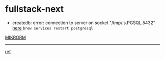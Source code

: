 # fullstack-next


- createdb: error: connection to server on socket "/tmp/.s.PGSQL.5432" 
[here](https://stackoverflow.com/questions/13410686/postgres-could-not-connect-to-server) `brew services restart postgresql`


[MIKRORM](https://mikro-orm.io/)

---

[ref](https://www.youtube.com/watch?v=I6ypD7qv3Z8&list=RDCMUC-8QAzbLcRglXeN_MY9blyw&start_radio=1&rv=I6ypD7qv3Z8&t=84)



